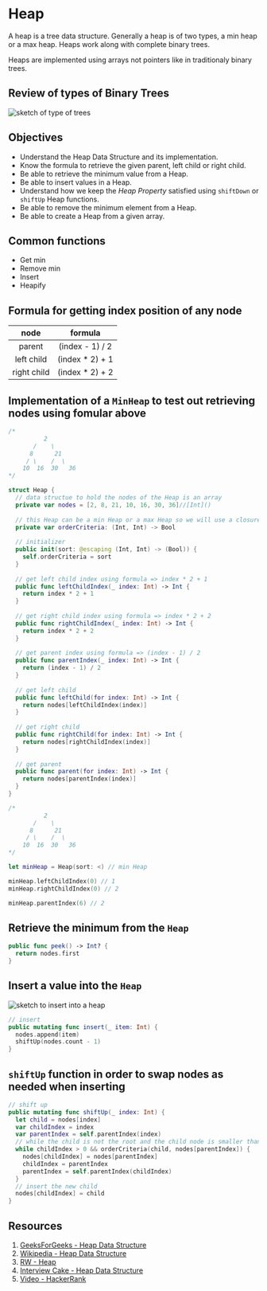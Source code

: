 # Heap

A heap is a tree data structure. Generally a heap is of two types, a min heap or a max heap. Heaps work along with complete binary trees.

Heaps are implemented using arrays not pointers like in traditionaly binary trees.

## Review of types of Binary Trees 

![sketch of type of trees](https://user-images.githubusercontent.com/1819208/102018865-f48b4780-3d3d-11eb-99a5-a648873e4374.jpg)

## Objectives 

* Understand the Heap Data Structure and its implementation. 
* Know the formula to retrieve the given parent, left child or right child. 
* Be able to retrieve the minimum value from a Heap. 
* Be able to insert values in a Heap. 
* Understand how we keep the _Heap Property_ satisfied using `shiftDown` or `shiftUp` Heap functions. 
* Be able to remove the minimum element from a Heap. 
* Be able to create a Heap from a given array. 

## Common functions 

* Get min 
* Remove min 
* Insert 
* Heapify 

## Formula for getting index position of any node 

| node | formula |
|:----:|:----:|
| parent | (index - 1) / 2 |
| left child |  (index * 2) + 1 |
| right child | (index * 2) + 2 |

## Implementation of a `MinHeap` to test out retrieving nodes using fomular above 

```swift 
/*
          2
       /    \
      8      21
     / \    /  \
    10  16  30   36
*/

struct Heap {
  // data structue to hold the nodes of the Heap is an array
  private var nodes = [2, 8, 21, 10, 16, 30, 36]//[Int]()
  
  // this Heap can be a min Heap or a max Heap so we will use a closure to determine Heap type
  private var orderCriteria: (Int, Int) -> Bool
  
  // initializer
  public init(sort: @escaping (Int, Int) -> (Bool)) {
    self.orderCriteria = sort
  }
  
  // get left child index using formula => index * 2 + 1
  public func leftChildIndex(_ index: Int) -> Int {
    return index * 2 + 1
  }
  
  // get right child index using formula => index * 2 + 2
  public func rightChildIndex(_ index: Int) -> Int {
    return index * 2 + 2
  }
  
  // get parent index using formula => (index - 1) / 2
  public func parentIndex(_ index: Int) -> Int {
    return (index - 1) / 2
  }
  
  // get left child
  public func leftChild(for index: Int) -> Int {
    return nodes[leftChildIndex(index)]
  }
  
  // get right child
  public func rightChild(for index: Int) -> Int {
    return nodes[rightChildIndex(index)]
  }
  
  // get parent
  public func parent(for index: Int) -> Int {
    return nodes[parentIndex(index)]
  }
}

/*
          2
       /    \
      8      21
     / \    /  \
    10  16  30   36
*/

let minHeap = Heap(sort: <) // min Heap

minHeap.leftChildIndex(0) // 1
minHeap.rightChildIndex(0) // 2

minHeap.parentIndex(6) // 2
```

## Retrieve the minimum from the `Heap`

```swift 
public func peek() -> Int? {
  return nodes.first
}
```

## Insert a value into the `Heap`

![sketch to insert into a heap](https://user-images.githubusercontent.com/1819208/102020380-e2fa6d80-3d46-11eb-8ea7-3097a3a1d512.jpg)

```swift 
// insert
public mutating func insert(_ item: Int) {
  nodes.append(item)
  shiftUp(nodes.count - 1)
}
``` 

## `shiftUp` function in order to swap nodes as needed when inserting

```swift 
// shift up
public mutating func shiftUp(_ index: Int) {
  let child = nodes[index]
  var childIndex = index
  var parentIndex = self.parentIndex(index)
  // while the child is not the root and the child node is smaller than the parent, continue shifting up
  while childIndex > 0 && orderCriteria(child, nodes[parentIndex]) {
    nodes[childIndex] = nodes[parentIndex]
    childIndex = parentIndex
    parentIndex = self.parentIndex(childIndex)
  }
  // insert the new child
  nodes[childIndex] = child
}
```

## Resources 

1. [GeeksForGeeks - Heap Data Structure](https://www.geeksforgeeks.org/heap-data-structure/)
1. [Wikipedia - Heap Data Structure](https://en.wikipedia.org/wiki/Heap_(data_structure))
1. [RW - Heap](https://github.com/raywenderlich/swift-algorithm-club/blob/master/Heap/Heap.swift)
1. [Interview Cake - Heap Data Structure](https://www.interviewcake.com/concept/java/heap)
1. [Video - HackerRank](https://www.youtube.com/watch?v=t0Cq6tVNRBA)
